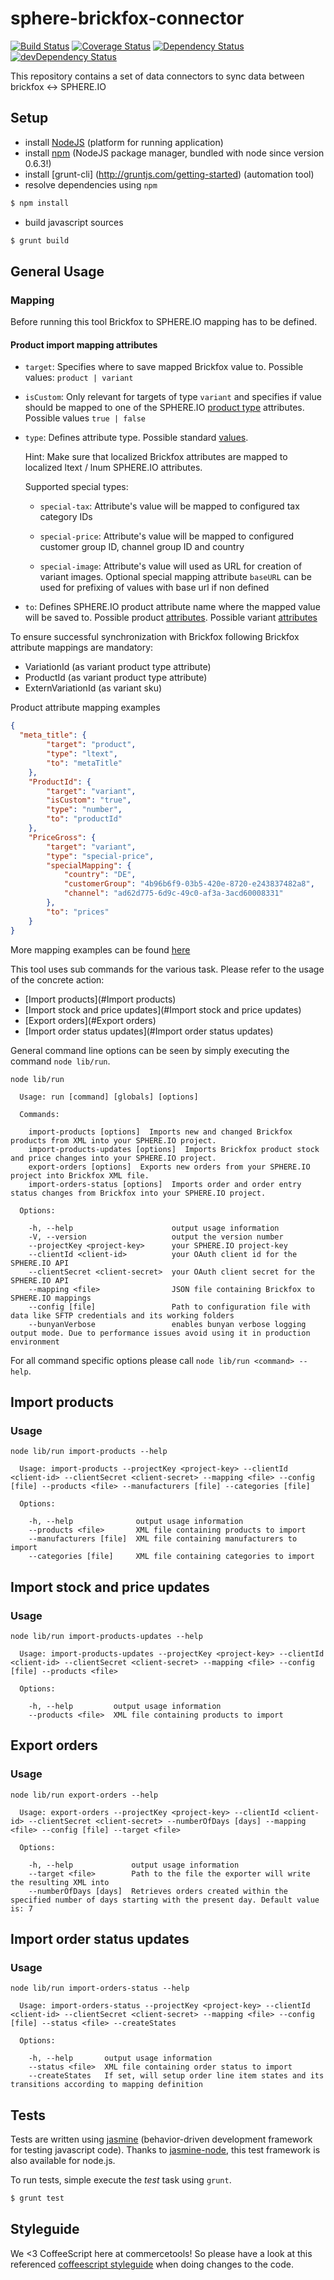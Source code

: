 sphere-brickfox-connector
=========================

[![Build Status](https://travis-ci.org/sphereio/sphere-brickfox-connector.png?branch=master)](https://travis-ci.org/sphereio/sphere-brickfox-connector) [![Coverage Status](https://coveralls.io/repos/sphereio/sphere-brickfox-connector/badge.png)](https://coveralls.io/r/sphereio/sphere-brickfox-connector) [![Dependency Status](https://david-dm.org/sphereio/sphere-brickfox-connector.png?theme=shields.io)](https://david-dm.org/sphereio/sphere-brickfox-connector) [![devDependency Status](https://david-dm.org/sphereio/sphere-brickfox-connector/dev-status.png?theme=shields.io)](https://david-dm.org/sphereio/sphere-brickfox-connector#info=devDependencies)

This repository contains a set of data connectors to sync data between brickfox &lt;-> SPHERE.IO

## Setup

* install [NodeJS](http://support.sphere.io/knowledgebase/articles/307722-install-nodejs-and-get-a-component-running) (platform for running application)
* install [npm]((http://gruntjs.com/getting-started)) (NodeJS package manager, bundled with node since version 0.6.3!)
* install [grunt-cli] (http://gruntjs.com/getting-started) (automation tool)
*  resolve dependencies using `npm`
```bash
$ npm install
```
* build javascript sources
```bash
$ grunt build
```

## General Usage
### Mapping

Before running this tool Brickfox to SPHERE.IO mapping has to be defined.

#### Product import mapping attributes

 - `target`: Specifies where to save mapped Brickfox value to. Possible values: ```product | variant```

 - `isCustom`: Only relevant for targets of type ```variant``` and specifies if value should be mapped to one of the SPHERE.IO [product type](http://commercetools.de/dev/http-api-projects-productTypes.html#product-type) attributes. Possible values ```true | false```

 - `type`: Defines attribute type. Possible standard [values](http://commercetools.de/dev/http-api-projects-productTypes.html#attribute-type).

    Hint: Make sure that localized Brickfox attributes are mapped to localized ltext / lnum SPHERE.IO attributes.


   Supported special types:
   - `special-tax`: Attribute's value will be mapped to configured tax category IDs

   - `special-price`: Attribute's value will be mapped to configured customer group ID, channel group ID and country

   - `special-image`: Attribute's value will used as URL for creation of variant images. Optional special mapping attribute `baseURL` can be used for prefixing of values with base url if non defined

 - `to`: Defines SPHERE.IO product attribute name where the mapped value will be saved to. Possible product [attributes](http://commercetools.de/dev/http-api-projects-products.html#new-product). Possible variant [attributes](http://commercetools.de/dev/http-api-projects-products.html#new-product-variant)

 To ensure successful synchronization with Brickfox following Brickfox attribute mappings are mandatory:
   - VariationId (as variant product type attribute)
   - ProductId (as variant product type attribute)
   - ExternVariationId (as variant sku)

Product attribute mapping examples
```json
{
  "meta_title": {
        "target": "product",
        "type": "ltext",
        "to": "metaTitle"
    },
    "ProductId": {
        "target": "variant",
        "isCustom": "true",
        "type": "number",
        "to": "productId"
    },
    "PriceGross": {
        "target": "variant",
        "type": "special-price",
        "specialMapping": {
            "country": "DE",
            "customerGroup": "4b96b6f9-03b5-420e-8720-e243837482a8",
            "channel": "ad62d775-6d9c-49c0-af3a-3acd60008331"
       	},
        "to": "prices"
    }
}
```
More mapping examples can be found [here](https://github.com/sphereio/sphere-brickfox-connector/blob/master/examples/mapping/mapping.json)


This tool uses sub commands for the various task. Please refer to the usage of the concrete action:

- [Import products](#Import products)
- [Import stock and price updates](#Import stock and price updates)
- [Export orders](#Export orders)
- [Import order status updates](#Import order status updates)

General command line options can be seen by simply executing the command `node lib/run`.
```
node lib/run

  Usage: run [command] [globals] [options]

  Commands:

    import-products [options]  Imports new and changed Brickfox products from XML into your SPHERE.IO project.
    import-products-updates [options]  Imports Brickfox product stock and price changes into your SPHERE.IO project.
    export-orders [options]  Exports new orders from your SPHERE.IO project into Brickfox XML file.
    import-orders-status [options]  Imports order and order entry status changes from Brickfox into your SPHERE.IO project.

  Options:

    -h, --help                      output usage information
    -V, --version                   output the version number
    --projectKey <project-key>      your SPHERE.IO project-key
    --clientId <client-id>          your OAuth client id for the SPHERE.IO API
    --clientSecret <client-secret>  your OAuth client secret for the SPHERE.IO API
    --mapping <file>                JSON file containing Brickfox to SPHERE.IO mappings
    --config [file]                 Path to configuration file with data like SFTP credentials and its working folders
    --bunyanVerbose                 enables bunyan verbose logging output mode. Due to performance issues avoid using it in production environment
```

For all command specific options please call `node lib/run <command> --help`.


## Import products

### Usage

```
node lib/run import-products --help

  Usage: import-products --projectKey <project-key> --clientId <client-id> --clientSecret <client-secret> --mapping <file> --config [file] --products <file> --manufacturers [file] --categories [file]

  Options:

    -h, --help              output usage information
    --products <file>       XML file containing products to import
    --manufacturers [file]  XML file containing manufacturers to import
    --categories [file]     XML file containing categories to import
```

## Import stock and price updates

### Usage

```
node lib/run import-products-updates --help

  Usage: import-products-updates --projectKey <project-key> --clientId <client-id> --clientSecret <client-secret> --mapping <file> --config [file] --products <file>

  Options:

    -h, --help         output usage information
    --products <file>  XML file containing products to import
```

## Export orders

### Usage

```
node lib/run export-orders --help

  Usage: export-orders --projectKey <project-key> --clientId <client-id> --clientSecret <client-secret> --numberOfDays [days] --mapping <file> --config [file] --target <file>

  Options:

    -h, --help             output usage information
    --target <file>        Path to the file the exporter will write the resulting XML into
    --numberOfDays [days]  Retrieves orders created within the specified number of days starting with the present day. Default value is: 7
```

## Import order status updates

### Usage

```
node lib/run import-orders-status --help

  Usage: import-orders-status --projectKey <project-key> --clientId <client-id> --clientSecret <client-secret> --mapping <file> --config [file] --status <file> --createStates

  Options:

    -h, --help       output usage information
    --status <file>  XML file containing order status to import
    --createStates   If set, will setup order line item states and its transitions according to mapping definition
```


## Tests
Tests are written using [jasmine](http://pivotal.github.io/jasmine/) (behavior-driven development framework for testing javascript code). Thanks to [jasmine-node](https://github.com/mhevery/jasmine-node), this test framework is also available for node.js.

To run tests, simple execute the *test* task using `grunt`.
```bash
$ grunt test
```

## Styleguide
We <3 CoffeeScript here at commercetools! So please have a look at this referenced [coffeescript styleguide](https://github.com/polarmobile/coffeescript-style-guide) when doing changes to the code.
